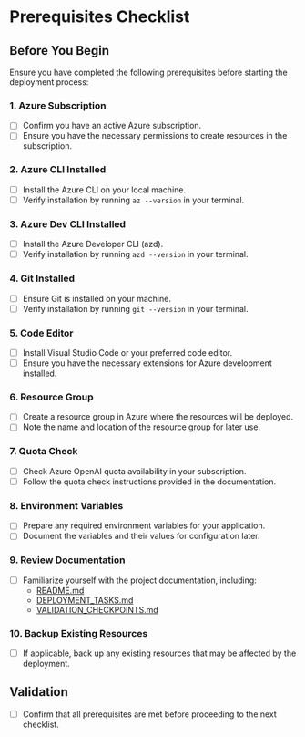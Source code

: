 # Prerequisites Checklist

## Before You Begin

Ensure you have completed the following prerequisites before starting the deployment process:

### 1. Azure Subscription
- [ ] Confirm you have an active Azure subscription.
- [ ] Ensure you have the necessary permissions to create resources in the subscription.

### 2. Azure CLI Installed
- [ ] Install the Azure CLI on your local machine.
- [ ] Verify installation by running `az --version` in your terminal.

### 3. Azure Dev CLI Installed
- [ ] Install the Azure Developer CLI (azd).
- [ ] Verify installation by running `azd --version` in your terminal.

### 4. Git Installed
- [ ] Ensure Git is installed on your machine.
- [ ] Verify installation by running `git --version` in your terminal.

### 5. Code Editor
- [ ] Install Visual Studio Code or your preferred code editor.
- [ ] Ensure you have the necessary extensions for Azure development installed.

### 6. Resource Group
- [ ] Create a resource group in Azure where the resources will be deployed.
- [ ] Note the name and location of the resource group for later use.

### 7. Quota Check
- [ ] Check Azure OpenAI quota availability in your subscription.
- [ ] Follow the quota check instructions provided in the documentation.

### 8. Environment Variables
- [ ] Prepare any required environment variables for your application.
- [ ] Document the variables and their values for configuration later.

### 9. Review Documentation
- [ ] Familiarize yourself with the project documentation, including:
  - [README.md](../README.md)
  - [DEPLOYMENT_TASKS.md](../DEPLOYMENT_TASKS.md)
  - [VALIDATION_CHECKPOINTS.md](../VALIDATION_CHECKPOINTS.md)

### 10. Backup Existing Resources
- [ ] If applicable, back up any existing resources that may be affected by the deployment.

## Validation
- [ ] Confirm that all prerequisites are met before proceeding to the next checklist.